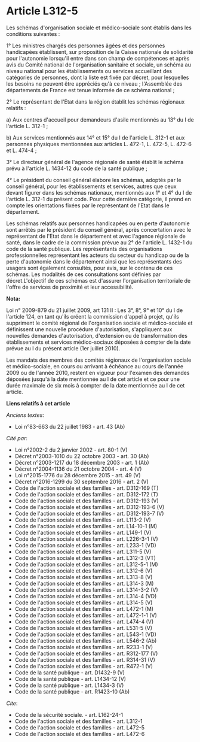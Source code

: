 # Article L312-5

Les schémas d'organisation sociale et médico-sociale sont établis dans les conditions suivantes : 

1° Les ministres chargés des personnes âgées et des personnes handicapées établissent, sur proposition de la Caisse nationale
de solidarité pour l'autonomie lorsqu'il entre dans son champ de compétences et après avis du Comité national de
l'organisation sanitaire et sociale, un schéma au niveau national pour les établissements ou services accueillant des
catégories de personnes, dont la liste est fixée par décret, pour lesquelles les besoins ne peuvent être appréciés qu'à ce
niveau ; l'Assemblée des départements de France est tenue informée de ce schéma national ; 

2° Le représentant de l'Etat dans la région établit les schémas régionaux relatifs : 

a) Aux centres d'accueil pour demandeurs d'asile mentionnés au 13° du I de l'article L. 312-1 ; 

b) Aux services mentionnés aux 14° et 15° du I de l'article L. 312-1 et aux personnes physiques mentionnées aux articles L.
472-1, L. 472-5, L. 472-6 et L. 474-4 ; 

3° Le directeur général de l'agence régionale de santé établit le schéma prévu à l'article L. 1434-12 du code de la santé
publique ; 

4° Le président du conseil général élabore les schémas, adoptés par le conseil général, pour les établissements et services,
autres que ceux devant figurer dans les schémas nationaux, mentionnés aux 1° et 4° du I de l'article L. 312-1 du présent
code. Pour cette dernière catégorie, il prend en compte les orientations fixées par le représentant de l'Etat dans le
département. 

Les schémas relatifs aux personnes handicapées ou en perte d'autonomie sont arrêtés par le président du conseil général,
après concertation avec le représentant de l'Etat dans le département et avec l'agence régionale de santé, dans le cadre de
la commission prévue au 2° de l'article L. 1432-1 du code de la santé publique. Les représentants des organisations
professionnelles représentant les acteurs du secteur du handicap ou de la perte d'autonomie dans le département ainsi que les
représentants des usagers sont également consultés, pour avis, sur le contenu de ces schémas. Les modalités de ces
consultations sont définies par décret.L'objectif de ces schémas est d'assurer l'organisation territoriale de l'offre de
services de proximité et leur accessibilité.

**Nota:**

Loi n° 2009-879 du 21 juillet 2009, art 131 II : Les 3°, 8°, 9° et 10° du I de l'article 124, en tant qu'ils créent la
commission d'appel à projet, qu'ils suppriment le comité régional de l'organisation sociale et médico-sociale et définissent
une nouvelle procédure d'autorisation, s'appliquent aux nouvelles demandes d'autorisation, d'extension ou de transformation
des établissements et services médico-sociaux déposées à compter de la date prévue au I du présent article (1er juillet
2010).

Les mandats des membres des comités régionaux de l'organisation sociale et médico-sociale, en cours ou arrivant à échéance au
cours de l'année 2009 ou de l'année 2010, restent en vigueur pour l'examen des demandes déposées jusqu'à la date mentionnée
au I de cet article et ce pour une durée maximale de six mois à compter de la date mentionnée au I de cet article.

**Liens relatifs à cet article**

_Anciens textes_:

  - Loi n°83-663 du 22 juillet 1983 - art. 43 (Ab)

_Cité par_:

  - Loi n°2002-2 du 2 janvier 2002 - art. 80-1 (V)
  - Décret n°2003-1010 du 22 octobre 2003 - art. 30 (Ab)
  - Décret n°2003-1217 du 18 décembre 2003 - art. 1 (Ab)
  - Décret n°2004-1136 du 21 octobre 2004 - art. 4 (V)
  - Loi n°2015-1776 du 28 décembre 2015 - art. 49 (V)
  - Décret n°2016-1299 du 30 septembre 2016 - art. 2 (V)
  - Code de l'action sociale et des familles - art. D312-169 (T)
  - Code de l'action sociale et des familles - art. D312-172 (T)
  - Code de l'action sociale et des familles - art. D312-193 (V)
  - Code de l'action sociale et des familles - art. D312-193-6 (V)
  - Code de l'action sociale et des familles - art. D312-193-7 (V)
  - Code de l'action sociale et des familles - art. L113-2 (V)
  - Code de l'action sociale et des familles - art. L14-10-1 (M)
  - Code de l'action sociale et des familles - art. L149-1 (V)
  - Code de l'action sociale et des familles - art. L226-3-1 (V)
  - Code de l'action sociale et des familles - art. L233-1 (VD)
  - Code de l'action sociale et des familles - art. L311-5 (V)
  - Code de l'action sociale et des familles - art. L312-3 (VT)
  - Code de l'action sociale et des familles - art. L312-5-1 (M)
  - Code de l'action sociale et des familles - art. L312-6 (V)
  - Code de l'action sociale et des familles - art. L313-8 (V)
  - Code de l'action sociale et des familles - art. L314-3 (M)
  - Code de l'action sociale et des familles - art. L314-3-2 (V)
  - Code de l'action sociale et des familles - art. L314-4 (VD)
  - Code de l'action sociale et des familles - art. L314-5 (V)
  - Code de l'action sociale et des familles - art. L472-1 (M)
  - Code de l'action sociale et des familles - art. L472-1-1 (V)
  - Code de l'action sociale et des familles - art. L474-4 (V)
  - Code de l'action sociale et des familles - art. L531-5 (V)
  - Code de l'action sociale et des familles - art. L543-1 (VD)
  - Code de l'action sociale et des familles - art. L546-2 (Ab)
  - Code de l'action sociale et des familles - art. R233-1 (V)
  - Code de l'action sociale et des familles - art. R312-177 (V)
  - Code de l'action sociale et des familles - art. R314-31 (V)
  - Code de l'action sociale et des familles - art. R472-1 (V)
  - Code de la santé publique - art. D1432-9 (V)
  - Code de la santé publique - art. L1434-12 (V)
  - Code de la santé publique - art. L1434-3 (V)
  - Code de la santé publique - art. R1423-10 (Ab)

_Cite_:

  - Code de la sécurité sociale. - art. L162-24-1
  - Code de l'action sociale et des familles - art. L312-1
  - Code de l'action sociale et des familles - art. L472-5
  - Code de l'action sociale et des familles - art. L472-6
